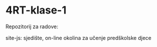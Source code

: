 # 4RT-klase-1

Repozitorij za radove:

site-js: sjedište, on-line okolina za učenje predškolske djece
